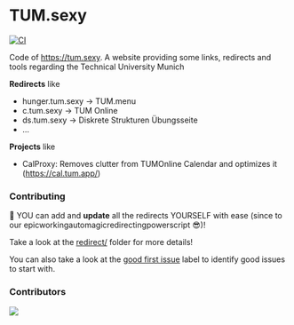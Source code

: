 TUM.sexy
========

[![CI](https://github.com/TUM-Dev/TUM.sexy/actions/workflows/master.yml/badge.svg)](https://github.com/TUM-Dev/TUM.sexy/actions/workflows/master.yml)

Code of https://tum.sexy. A website providing some links, redirects and tools regarding the Technical University Munich


**Redirects** like
* hunger.tum.sexy → TUM.menu
* c.tum.sexy → TUM Online
* ds.tum.sexy → Diskrete Strukturen Übungsseite
* ...

**Projects** like
* CalProxy: Removes clutter from TUMOnline Calendar and optimizes it (https://cal.tum.app/)

### Contributing

:construction_worker: YOU can add and **update** all the redirects YOURSELF with ease (since to our epicworkingautomagicredirectingpowerscript :sunglasses:)!

Take a look at the [redirect/](https://github.com/TUM-Dev/TUM.sexy/tree/master/redirect) folder for more details!

You can also take a look at the [good first issue](https://github.com/TUM-Dev/TUM.sexy/issues?q=is%3Aissue+is%3Aopen+label%3A%22good+first+issue%22) label to identify good issues to start with.

### Contributors

[![](https://contrib.rocks/image?repo=TUM-Dev/TUM.sexy)](https://github.com/TUM-Dev/TUM.sexy/graphs/contributors)
